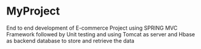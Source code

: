 # MyProject
End to end development of E-commerce Project using SPRING MVC Framework followed by Unit testing and using Tomcat as server and Hbase as backend database to store and retrieve the data
